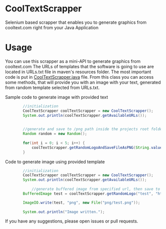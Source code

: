# CoolTextScrapper
Selenium based scrapper that enables you to generate graphics from cooltext.com right from your Java Application

# Usage

You can use this scrapper as a mini-API to generate graphics from cooltext.com The URLs of templates that the software is going to use are located in URLs.txt file in maven's resources folder. The most important code is put in [CoolTextScrapper.java](https://github.com/komp15/CoolTextScrapper/blob/main/CoolTextScrapper/src/main/java/scrapper/CoolTextScrapper.java) file. From this class you can access some methods, that will provide you with an image with your text, generated from random template selected from URLs.txt.

Sample code to generate image with provided text
```java
		//initialization
		CoolTextScrapper coolTextScrapper = new CoolTextScrapper();
		System.out.println(coolTextScrapper.getAvailableURLs());
		
		
		//generate and save to /png path inside the projects root folder
		Random random = new Random();
		
		for(int i = 0; i < 5; i++) {
			coolTextScrapper.getRandomLogoAndSaveFileAsPNG(String.valueOf(random.nextInt(1000)));
		}

```
Code to generate image using provided template
```java
		//initialization
		CoolTextScrapper coolTextScrapper = new CoolTextScrapper();
		System.out.println(coolTextScrapper.getAvailableURLs());
		
    		//generate buffered image from specified url, then save to /png path inside the projects root folder
		BufferedImage test = coolTextScrapper.getRandomLogo("test", "https://cooltext.com/Logo-Design-Fire");

		ImageIO.write(test, "png", new File("png/test.png"));
		
		System.out.println("Image written.");

```



If you have any suggestions, please open issues or pull requests.

